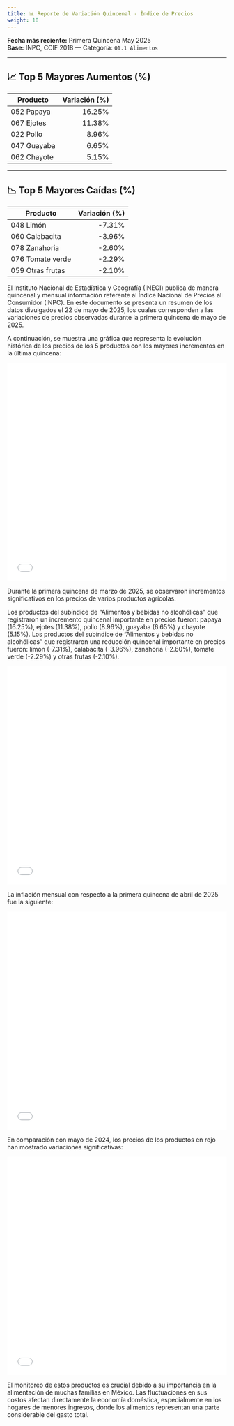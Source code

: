```yaml
---
title: 📊 Reporte de Variación Quincenal - Índice de Precios
weight: 10
---
```


**Fecha más reciente:** Primera Quincena May 2025  
**Base:** INPC, CCIF 2018 — Categoría: `01.1 Alimentos`

---

## 📈 Top 5 Mayores Aumentos (%)

| Producto | Variación (%) |
|----------|----------------:|
| 052 Papaya | 16.25% |
| 067 Ejotes | 11.38% |
| 022 Pollo | 8.96% |
| 047 Guayaba | 6.65% |
| 062 Chayote | 5.15% |

---

## 📉 Top 5 Mayores Caídas (%)

| Producto | Variación (%) |
|----------|----------------:|
| 048 Limón | -7.31% |
| 060 Calabacita | -3.96% |
| 078 Zanahoria | -2.60% |
| 076 Tomate verde | -2.29% |
| 059 Otras frutas | -2.10% |

El Instituto Nacional de Estadística y Geografía (INEGI) publica de manera quincenal y mensual información referente al Índice Nacional de Precios al Consumidor (INPC). En este documento se presenta un resumen de los datos divulgados el 22 de mayo de 2025, los cuales corresponden a las variaciones de precios observadas durante la primera quincena de mayo de 2025.

A continuación, se muestra una gráfica que representa la evolución histórica de los precios de los 5 productos con los mayores incrementos en la última quincena:

<iframe src="/top5_aumentos_quincenales.html" width="100%" height="500" style="border:none;"></iframe>

Durante la primera quincena de marzo de 2025, se observaron incrementos significativos en los precios de varios productos agrícolas.

Los productos del subíndice de “Alimentos y bebidas no alcohólicas” que registraron un incremento quincenal importante en precios fueron: papaya (16.25%), ejotes (11.38%), pollo (8.96%), guayaba (6.65%) y chayote (5.15%).
Los productos del subíndice de “Alimentos y bebidas no alcohólicas” que registraron una reducción quincenal importante en precios fueron: limón (-7.31%), calabacita (-3.96%), zanahoria (-2.60%), tomate verde (-2.29%) y otras frutas (-2.10%). 

<iframe src="/mayo_25_quincenal.html" width="100%" height="500" style="border:none;"></iframe>

La inflación mensual con respecto a la primera quincena de abril de 2025 fue la siguiente:

<iframe src="/mayo_25_mensual.html" width="100%" height="500" style="border:none;"></iframe>

En comparación con mayo de 2024, los precios de los productos en rojo han mostrado variaciones significativas:

<iframe src="/mayo_25_anual.html" width="100%" height="500" style="border:none;"></iframe>

El monitoreo de estos productos es crucial debido a su importancia en la alimentación de muchas familias en México. Las fluctuaciones en sus costos afectan directamente la economía doméstica, especialmente en los hogares de menores ingresos, donde los alimentos representan una parte considerable del gasto total.

